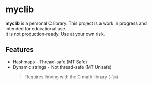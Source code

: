 # myclib

**myclib** is a personal C library. This project is a work in progress and intended for educational use.  
It is not production-ready. Use at your own risk.

## Features

- Hashmaps - Thread-safe (MT Safe)
- Dynamic strings - Not thread-safe (MT Unsafe)
  > Requires linking with the C math library (`-lm`)
